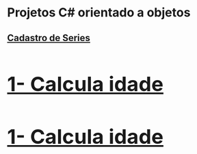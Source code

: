 <h1>Projetos C# orientado a objetos</h1>

<a href="https://github.com/GilvanFarias/APP-de-cadastro-de-series"><h2>Cadastro de Series<h2></a>
<a href="https://github.com/GilvanFarias/Calcula-Idade"><h2>1- Calcula idade</h2></a>
<a href="https://github.com/GilvanFarias/Calcula-Idade"><h2>1- Calcula idade</h2></a>
